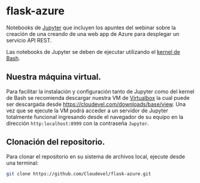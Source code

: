 # flask-azure

Notebooks de [Jupyter](https://jupyter.org) que incluyen los apuntes del webinar sobre la creación de una creando de una web app de Azure para desplegar un servicio API REST. 

Las notebooks de Jupyter se deben de ejecutar utilizando el [kernel de Bash](https://github.com/takluyver/bash_kernel).

## Nuestra máquina virtual.

Para facilitar la instalación y configuración tanto de Jupyter como del kernel de Bash se recomienda descargar nuestra VM de [Virtualbox](https://virtualbox.org) la cual puede ser descargada desde https://cloudevel.com/downloads/base/view. Una vez que se ejecute la VM podrá acceder a un servidor de Jupyter totalmente funcional ingresando desde el navegador de su equipo en la dirección ```http:localhost:8999``` con la contraseña ```Jupyter```.

## Clonación del repositorio.

Para clonar el repositorio en su sistema de archivos local, ejecute desde una terminal:

``` bash
git clone https://github.com/Cloudevel/flask-azure.git
```
